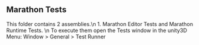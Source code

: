  ## Marathon Tests

This folder contains 2 assemblies.\n 1. Marathon Editor Tests and Marathon Runtime Tests. \n To execute them open the Tests window in the unity3D Menu: Window > General > Test Runner 

